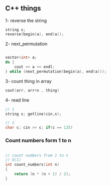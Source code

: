 #

## C++ things

1- reverse the string

```cpp
string s;
reverse(begin(a), end(a));
```

2- next_permutation

```cpp

vector<int> a;
do {
    cout << a << endl;
} while (next_permutation(begin(a), end(a)));

```

3- count thing in array

```cpp
cout(arr, arr+n , thing)
```

4- read line

```cpp
// 1
string s; getline(cin,s);

// 2
char c; cin >> c; if(c == 125)
```

### Count numbers form 1 to n

```cpp

// count numbers from 1 to n
// O(1)
int count_numbers(int n)
{
    return (n * (n + 1) / 2);
}

```
